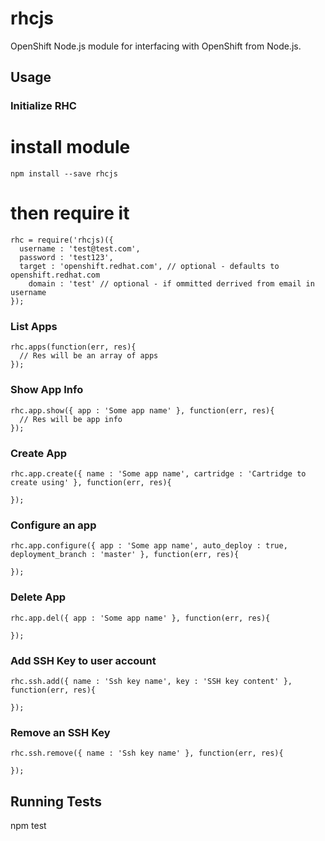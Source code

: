 rhcjs
=====
OpenShift Node.js module for interfacing with OpenShift from Node.js. 

## Usage

### Initialize RHC
  # install module

    npm install --save rhcjs
  
  # then require it

    rhc = require('rhcjs)({
      username : 'test@test.com',
      password : 'test123',
      target : 'openshift.redhat.com', // optional - defaults to openshift.redhat.com
        domain : 'test' // optional - if ommitted derrived from email in username
    });

### List Apps
    
    rhc.apps(function(err, res){
      // Res will be an array of apps
    });  
  
### Show App Info
    
    rhc.app.show({ app : 'Some app name' }, function(err, res){
      // Res will be app info
    });  
    
### Create App
    
    rhc.app.create({ name : 'Some app name', cartridge : 'Cartridge to create using' }, function(err, res){
      
    });  

### Configure an app
    
    rhc.app.configure({ app : 'Some app name', auto_deploy : true, deployment_branch : 'master' }, function(err, res){
      
    });  

    
### Delete App
    
    rhc.app.del({ app : 'Some app name' }, function(err, res){
      
    });  

### Add SSH Key to user account
    
    rhc.ssh.add({ name : 'Ssh key name', key : 'SSH key content' }, function(err, res){
      
    });  

### Remove an SSH Key
    
    rhc.ssh.remove({ name : 'Ssh key name' }, function(err, res){
      
    });  

    
## Running Tests
  
  npm test
  
